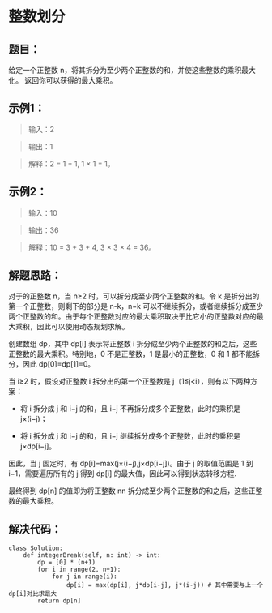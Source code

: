 # 整数划分 #
## 题目： ##
给定一个正整数 n，将其拆分为至少两个正整数的和，并使这些整数的乘积最大化。 返回你可以获得的最大乘积。



## 示例1： ##



> 输入：2


> 输出：1


> 解释：2 = 1 + 1, 1 × 1 = 1。

## 示例2： ##



> 输入：10


> 输出：36


> 解释：10 = 3 + 3 + 4, 3 × 3 × 4 = 36。


## 解题思路： ##
对于的正整数 n，当 n≥2 时，可以拆分成至少两个正整数的和。令 k 是拆分出的第一个正整数，则剩下的部分是 n-k，n−k 可以不继续拆分，或者继续拆分成至少两个正整数的和。由于每个正整数对应的最大乘积取决于比它小的正整数对应的最大乘积，因此可以使用动态规划求解。

创建数组 dp，其中 dp[i] 表示将正整数 i 拆分成至少两个正整数的和之后，这些正整数的最大乘积。特别地，0 不是正整数，1 是最小的正整数，0 和 1 都不能拆分，因此 dp[0]=dp[1]=0。

当 i≥2 时，假设对正整数 i 拆分出的第一个正整数是 j（1≤j<i），则有以下两种方案：



- 将 i 拆分成 j 和 i−j 的和，且 i−j 不再拆分成多个正整数，此时的乘积是 j×(i−j)；



- 将 i 拆分成 j 和 i−j 的和，且 i−j 继续拆分成多个正整数，此时的乘积是 j×dp[i−j]。

因此，当 j 固定时，有 dp[i]=max(j×(i−j),j×dp[i−j])。由于 j 的取值范围是 1 到 i−1，需要遍历所有的 j 得到 dp[i] 的最大值，因此可以得到状态转移方程.



最终得到 dp[n] 的值即为将正整数 nn 拆分成至少两个正整数的和之后，这些正整数的最大乘积。


## 解决代码： ##
    class Solution:
    	def integerBreak(self, n: int) -> int:
        	dp = [0] * (n+1)
        	for i in range(2, n+1):
            	for j in range(i): 
                	dp[i] = max(dp[i], j*dp[i-j], j*(i-j)) # 其中需要与上一个dp[i]对比求最大
        	return dp[n]